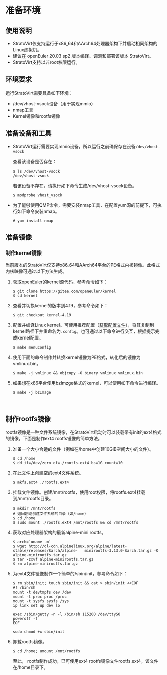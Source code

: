 # 准备环境


## 使用说明

- StratoVirt仅支持运行于x86_64和AArch64处理器架构下并启动相同架构的Linux虚拟机。
- 建议在 openEuler 20.03 sp2 版本编译、调测和部署该版本 StratoVirt。
- StratoVirt支持以非root权限运行。

## 环境要求

运行StratoVirt需要具备如下环境：

- /dev/vhost-vsock设备（用于实现mmio）
- nmap工具
- Kernel镜像和rootfs镜像



## 准备设备和工具

- StratoVirt运行需要实现mmio设备，所以运行之前确保存在设备`/dev/vhost-vsock`

  查看该设备是否存在：

  ```
  $ ls /dev/vhost-vsock
  /dev/vhost-vsock
  ```

  若该设备不存在，请执行如下命令生成/dev/vhost-vsock设备。

  ```
  $ modprobe vhost_vsock
  ```


- 为了能够使用QMP命令，需要安装nmap工具，在配置yum源的前提下，可执行如下命令安装nmap。

  ```
  # yum install nmap
  ```

## 准备镜像

### 制作kernel镜像

当前版本的StratoVirt仅支持x86_64和AArch64平台的PE格式内核镜像。此格式内核映像可通过以下方法生成。

1. 获取openEuler的kernel源代码，参考命令如下：

   ```
   $ git clone https://gitee.com/openeuler/kernel
   $ cd kernel
   ```

2. 查看并切换kernel的版本到4.19，参考命令如下：

   ```
   $ git checkout kernel-4.19
   ```

3. 配置并编译Linux kernel。可使用推荐配置（[获取配置文件](https://gitee.com/openeuler/stratovirt/tree/master/docs/kernel_config)），将其复制到kernel路径下并重命名为`.config`。也可通过以下命令进行交互，根据提示完成kernel配置。

   ```
   $ make menuconfig
   ```

4. 使用下面的命令制作并转换kernel镜像为PE格式，转化后的镜像为vmlinux.bin。

   ```
   $ make -j vmlinux && objcopy -O binary vmlinux vmlinux.bin
   ```

5. 如果想在x86平台使用bzImzge格式的kernel，可以使用如下命令进行编译。

   ```
   $ make -j bzImage
   ```


   ​

## 制作rootfs镜像

rootfs镜像是一种文件系统镜像，在StratoVirt启动时可以装载带有init的ext4格式的镜像。下面是制作ext4 rootfs镜像的简单方法。

1. 准备一个大小合适的文件（例如在/home中创建10GiB空间大小的文件）。

   ```
   $ cd /home
   $ dd if=/dev/zero of=./rootfs.ext4 bs=1G count=10
   ```

2. 在此文件上创建空的ext4文件系统。

   ```
   $ mkfs.ext4 ./rootfs.ext4
   ```

3. 挂载文件镜像。创建/mnt/rootfs，使用root权限，将rootfs.ext4挂载到/mnt/rootfs目录。

   ```
   $ mkdir /mnt/rootfs
   # 返回刚刚创建文件系统的目录（如/home）
   $ cd /home
   $ sudo mount ./rootfs.ext4 /mnt/rootfs && cd /mnt/rootfs
   ```

4. 获取对应处理器架构的最新alpine-mini rootfs。


   ```
   $ arch=`uname -m`
   $ wget http://dl-cdn.alpinelinux.org/alpine/latest-stable/releases/$arch/alpine-   minirootfs-3.13.0-$arch.tar.gz -O alpine-minirootfs.tar.gz
   $ tar -zxvf alpine-minirootfs.tar.gz
   $ rm alpine-minirootfs.tar.gz
   ```


5. 为ext4文件镜像制作一个简单的/sbin/init，参考命令如下：

   ```
   $ rm sbin/init; touch sbin/init && cat > sbin/init <<EOF
   #! /bin/sh
   mount -t devtmpfs dev /dev
   mount -t proc proc /proc
   mount -t sysfs sysfs /sys
   ip link set up dev lo
   
   exec /sbin/getty -n -l /bin/sh 115200 /dev/ttyS0
   poweroff -f
   EOF
   
   sudo chmod +x sbin/init
   ```

6. 卸载rootfs镜像。

   ```
   $ cd /home; umount /mnt/rootfs
   ```

   至此， rootfs制作成功，已可使用ext4 rootfs镜像文件rootfs.ext4，该文件在/home目录下。
